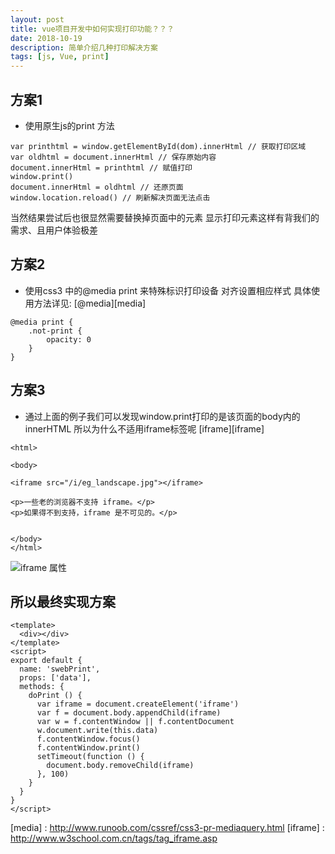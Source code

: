 ```yaml
---
layout: post
title: vue项目开发中如何实现打印功能？？？
date: 2018-10-19
description: 简单介绍几种打印解决方案
tags: [js, Vue, print]
---
```


## 方案1

* 使用原生js的print 方法

```
var printhtml = window.getElementById(dom).innerHtml // 获取打印区域
var oldhtml = document.innerHtml // 保存原始内容
document.innerHtml = printhtml // 赋值打印
window.print()
document.innerHtml = oldhtml // 还原页面
window.location.reload() // 刷新解决页面无法点击
```

当然结果尝试后也很显然需要替换掉页面中的元素 显示打印元素这样有背我们的需求、且用户体验极差

## 方案2

* 使用css3 中的@media print 来特殊标识打印设备 对齐设置相应样式 具体使用方法详见: [@media][media] 

```
@media print {
    .not-print {
        opacity: 0
    }
}
```
## 方案3

* 通过上面的例子我们可以发现window.print打印的是该页面的body内的innerHTML 所以为什么不适用iframe标签呢 
[iframe][iframe] 

```
<html>

<body>

<iframe src="/i/eg_landscape.jpg"></iframe>

<p>一些老的浏览器不支持 iframe。</p>
<p>如果得不到支持，iframe 是不可见的。</p>


</body>
</html>
```

![iframe 属性]({{site.baseurl}}/assets/img/2018.10.19/2018-10-19-iframe.png)

## 所以最终实现方案

```
<template>
  <div></div>
</template>
<script>
export default {
  name: 'swebPrint',
  props: ['data'],
  methods: {
    doPrint () {
      var iframe = document.createElement('iframe')
      var f = document.body.appendChild(iframe)
      var w = f.contentWindow || f.contentDocument
      w.document.write(this.data)
      f.contentWindow.focus()
      f.contentWindow.print()
      setTimeout(function () {
        document.body.removeChild(iframe)
      }, 100)
    }
  }
}
</script>
```

[media] : http://www.runoob.com/cssref/css3-pr-mediaquery.html
[iframe] : http://www.w3school.com.cn/tags/tag_iframe.asp